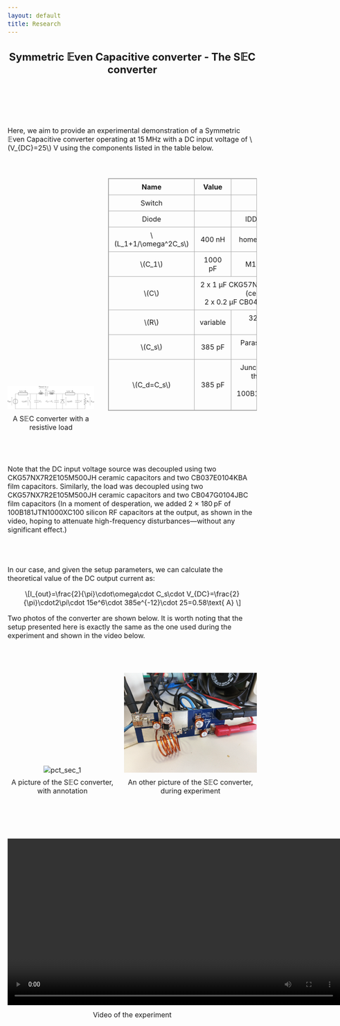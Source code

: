 ```yaml
---
layout: default
title: Research
---
```


<!-- Main title (Markdown or HTML possible) -->
<h2 style="text-align: center;">Symmetric 𝔼ven Capacitive converter - The S𝔼C converter</h2>

<script src="https://polyfill.io/v3/polyfill.min.js?features=es6"></script>
<script id="MathJax-script" async
        src="https://cdn.jsdelivr.net/npm/mathjax@3/es5/tex-mml-chtml.js">
</script>

<style>
  body {
    font-size: 1rem; /* or 18px, or 120% */
  }
</style>

<br><br><br><br>

<p>Here, we aim to provide an experimental demonstration of a Symmetric 𝔼ven Capacitive converter operating at 15 MHz with a DC input voltage of \(V_{DC}=25\) V using the components listed in the table below. </p>
<br><br>
<div style="display: flex; justify-content: center; align-items: flex-end; flex-wrap: nowrap; gap: 32px; margin: 20px 0;">
<figure style="margin: 0; padding: 0; text-align: center;">
    <img src="/assets/img/SEC/schema_sec_epure.svg" alt="circuit_SEC" style="width: 35vw; max-width: 100%; height: auto;">
    <figcaption style="margin-top: 8px;">A S𝔼C converter with a resistive load</figcaption>
  </figure>
  <table style="border-collapse: collapse; border: 1px solid #aaa; text-align: center; transform: translateY(-32px);">
    <thead>
      <tr>
        <th style="border: 1px solid #aaa; padding: 8px 12px;">Name</th>
        <th style="border: 1px solid #aaa; padding: 8px 12px;">Value</th>
        <th style="border: 1px solid #aaa; padding: 8px 12px;">Reference</th>
      </tr>
    </thead>
    <tbody>
    <tr>
        <td style="border: 1px solid #aaa; padding: 8px 12px;">Switch</td>
        <td style="border: 1px solid #aaa; padding: 8px 12px;"></td>
        <td style="border: 1px solid #aaa; padding: 8px 12px;">GS61008P</td>
    </tr>
    <tr>
        <td style="border: 1px solid #aaa; padding: 8px 12px;">Diode</td>
        <td style="border: 1px solid #aaa; padding: 8px 12px;"></td>
        <td style="border: 1px solid #aaa; padding: 8px 12px;">IDD06SG60CXTMA2</td>
    </tr>
    <tr>
        <td style="border: 1px solid #aaa; padding: 8px 12px;">\(L_1+1/\omega^2C_s\)</td>
        <td style="border: 1px solid #aaa; padding: 8px 12px;">400 nH</td>
        <td style="border: 1px solid #aaa; padding: 8px 12px;">homemade, AWG16 wire</td>
      </tr>
      <tr>
        <td style="border: 1px solid #aaa; padding: 8px 12px;">\(C_1\)</td>
        <td style="border: 1px solid #aaa; padding: 8px 12px;">1000 pF</td>
        <td style="border: 1px solid #aaa; padding: 8px 12px;">M100B471JT200XT</td>
      </tr>  
      <tr>
          <td style="border: 1px solid #aaa; padding: 8px 12px;">\(C\)</td>
          <td colspan="2" style="border: 1px solid #aaa; padding: 8px 12px;">
            2 x 1 µF CKG57NX7R2E105M500JH (ceramic)<br>
            2 x 0.2 µF CB047G0104JBC (film)
          </td>
        </tr>
      <tr>
        <td style="border: 1px solid #aaa; padding: 8px 12px;">\(R\)</td>
        <td style="border: 1px solid #aaa; padding: 8px 12px;">variable</td>
        <td style="border: 1px solid #aaa; padding: 8px 12px;">325 Ω – 2 A sliding rheostat</td>
      </tr>  
      <tr>
        <td style="border: 1px solid #aaa; padding: 8px 12px;">\(C_s\)</td>
        <td style="border: 1px solid #aaa; padding: 8px 12px;">385 pF</td>
        <td style="border: 1px solid #aaa; padding: 8px 12px;">Parasitic capacitance of the switch</td>
      </tr>
      <tr>
        <td style="border: 1px solid #aaa; padding: 8px 12px;">\(C_d=C_s\)</td>
        <td style="border: 1px solid #aaa; padding: 8px 12px;">385 pF</td>
        <td style="border: 1px solid #aaa; padding: 8px 12px;">
          Junction capacitance of the diode (25 pF)<br>+ 2 x 100B181JTN1000XC100 (360 pF)
        </td>
      </tr>
    </tbody>
  </table>
</div>
<br><br>
<p>Note that the DC input voltage source was decoupled using two CKG57NX7R2E105M500JH ceramic capacitors and two CB037E0104KBA film capacitors. Similarly, the load was decoupled using two CKG57NX7R2E105M500JH ceramic capacitors and two CB047G0104JBC film capacitors (In a moment of desperation, we added 2 × 180 pF of 100B181JTN1000XC100 silicon RF capacitors at the output, as shown in the video, hoping to attenuate high-frequency disturbances—without any significant effect.) </p> 
<br><br>
<p>In our case, and given the setup parameters, we can calculate the theoretical value of the DC output current as:</p>
<p style="text-align: center;">
  \[I_{out}=\frac{2}{\pi}\cdot\omega\cdot C_s\cdot V_{DC}=\frac{2}{\pi}\cdot2\pi\cdot 15e^6\cdot 385e^{-12}\cdot 25=0.58\text{ A}
\]
</p>
<p>Two photos of the converter are shown below. It is worth noting that the setup presented here is exactly the same as the one used during the experiment and shown in the video below.</p>
<br><br>
<div style="display: flex; justify-content: center; align-items: flex-end; flex-wrap: nowrap; gap: 16px; margin: 20px 0;">
  <figure style="margin: 0; padding: 0; text-align: center;">
    <img src="/assets/img/SEC/SEC_picture_1.svg" alt="pct_sec_1" style="width: 40vw;">
    <figcaption style="margin-top: 8px;">A picture of the S𝔼C converter, with annotation</figcaption>
  </figure>
  <figure style="margin: 0; padding: 0; text-align: center;">
    <img src="/assets/img/SEC/SEC_picture_2.svg" alt="pct_sec_2" style="width: 40vw;">
    <figcaption style="margin-top: 8px;">An other picture of the S𝔼C converter, during experiment</figcaption>
  </figure>
</div>
<br><br>

<!-- Intégration vidéo responsive -->
<div style="text-align: center; margin: 40px 0;">
    <video controls style="width: 80vw; height: auto;">
    <source src="/assets/video/SEC.mp4" type="video/mp4">
    Votre navigateur ne supporte pas la lecture de vidéo.
  </video>
  <p style="margin-top: 8px;">Video of the experiment</p>
</div>
<br><br>

<!-- ================================= -->
<!-- MATHJAX LOADING FOR MATH -->
<!-- (place in the layout if you want globally) -->
<!-- ================================= -->
<script type="text/javascript" id="MathJax-script" async
  src="https://cdn.jsdelivr.net/npm/mathjax@3/es5/tex-mml-chtml.js">
</script>
